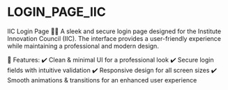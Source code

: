 # LOGIN_PAGE_IIC
IIC Login Page 🔑🚀
A sleek and secure login page designed for the Institute Innovation Council (IIC). The interface provides a user-friendly experience while maintaining a professional and modern design.

🔹 Features:
✔️ Clean & minimal UI for a professional look
✔️ Secure login fields with intuitive validation
✔️ Responsive design for all screen sizes
✔️ Smooth animations & transitions for an enhanced user experience
